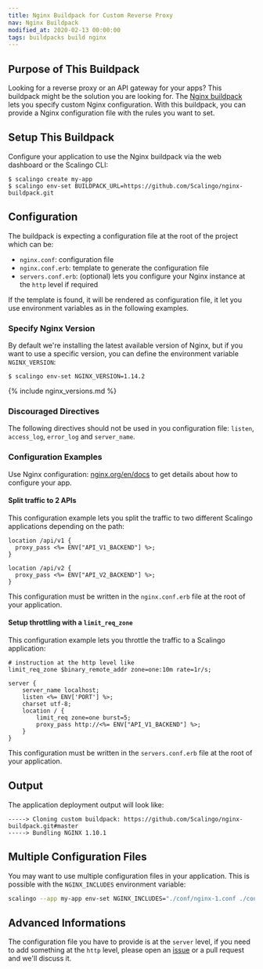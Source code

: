 ```yaml
---
title: Nginx Buildpack for Custom Reverse Proxy
nav: Nginx Buildpack
modified_at: 2020-02-13 00:00:00
tags: buildpacks build nginx
---
```


## Purpose of This Buildpack

Looking for a reverse proxy or an API gateway for your apps? This buildpack might be the solution
you are looking for. The [Nginx buildpack](https://github.com/Scalingo/nginx-buildpack) lets you
specify custom Nginx configuration. With this buildpack, you can provide a Nginx configuration file
with the rules you want to set.

## Setup This Buildpack

Configure your application to use the Nginx buildpack via the web dashboard or
the Scalingo CLI:

```console
$ scalingo create my-app
$ scalingo env-set BUILDPACK_URL=https://github.com/Scalingo/nginx-buildpack.git
```

## Configuration

The buildpack is expecting a configuration file at the root of the project which can be:

- `nginx.conf`: configuration file
- `nginx.conf.erb`: template to generate the configuration file
- `servers.conf.erb`: (optional) lets you configure your Nginx instance at the
  `http` level if required

If the template is found, it will be rendered as configuration file, it let you use environment
variables as in the following examples.

### Specify Nginx Version

By default we're installing the latest available version of Nginx, but if you want to use a specific
version, you can define the environment variable `NGINX_VERSION`:

```console
$ scalingo env-set NGINX_VERSION=1.14.2
```

{% include nginx_versions.md %}

### Discouraged Directives

The following directives should not be used in you configuration file:
`listen`, `access_log`, `error_log` and `server_name`.

### Configuration Examples

Use Nginx configuration: [nginx.org/en/docs](https://nginx.org/en/docs) to get
details about how to configure your app.

#### Split traffic to 2 APIs

This configuration example lets you split the traffic to two different
Scalingo applications depending on the path:

```nginx
location /api/v1 {
  proxy_pass <%= ENV["API_V1_BACKEND"] %>;
}

location /api/v2 {
  proxy_pass <%= ENV["API_V2_BACKEND"] %>;
}
```

This configuration must be written in the `nginx.conf.erb` file at the root of
your application.

#### Setup throttling with a `limit_req_zone`

This configuration example lets you throttle the traffic to a Scalingo
application:

```nginx
# instruction at the http level like
limit_req_zone $binary_remote_addr zone=one:10m rate=1r/s;

server {
    server_name localhost;
    listen <%= ENV['PORT'] %>;
    charset utf-8;
    location / {
        limit_req zone=one burst=5;
        proxy_pass http://<%= ENV["API_V1_BACKEND"] %>;
    }
}
```

This configuration must be written in the `servers.conf.erb` file at the root of
your application.

## Output

The application deployment output will look like:

```text
-----> Cloning custom buildpack: https://github.com/Scalingo/nginx-buildpack.git#master
-----> Bundling NGINX 1.10.1
```

## Multiple Configuration Files

You may want to use multiple configuration files in your application. This is
possible with the `NGINX_INCLUDES` environment variable:

```bash
scalingo --app my-app env-set NGINX_INCLUDES="./conf/nginx-1.conf ./conf/nginx-2.conf"
```

## Advanced Informations

The configuration file you have to provide is at the `server` level, if you
need to add something at the `http` level, please open an
[issue](https://github.com/Scalingo/nginx-buildpack/issues/new) or a pull
request and we'll discuss it.
